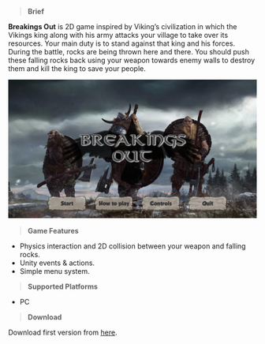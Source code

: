 >**Brief**

**Breakings Out** is 2D game inspired by Viking’s civilization in which the Vikings king along with his army attacks your village to take over its resources. Your main duty is to stand against that king and his forces. During the battle, rocks are being thrown here and there. You should push these falling rocks back using your weapon towards enemy walls to destroy them and kill the king to save your people.

![](https://github.com/MahmoudmHamza/Unity-Projects/blob/master/Breakings%20Out/Screenshots/BO1.PNG)

>**Game Features**

* Physics interaction and 2D collision between your weapon and falling rocks.
* Unity events & actions.
* Simple menu system.

>**Supported Platforms**

* PC

>**Download**

Download first version from [here](https://drive.google.com/file/d/1PbJGRqL_WSTCM_87rA1QYSILjowylKBi/view).
